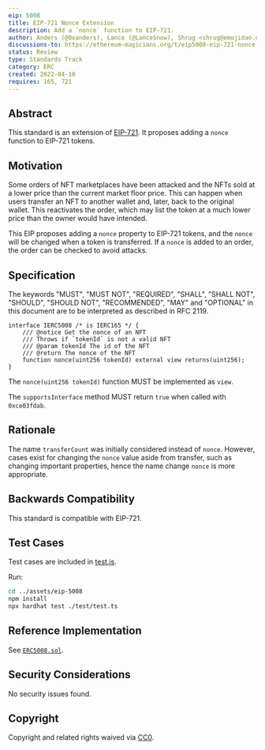 ```yaml
---
eip: 5008
title: EIP-721 Nonce Extension
description: Add a `nonce` function to EIP-721.
author: Anders (@0xanders), Lance (@LanceSnow), Shrug <shrug@emojidao.org>
discussions-to: https://ethereum-magicians.org/t/eip5008-eip-721-nonce-and-metadata-update-extension/8925
status: Review
type: Standards Track
category: ERC
created: 2022-04-10
requires: 165, 721
---
```


## Abstract

This standard is an extension of [EIP-721](./eip-721.md). It proposes adding a `nonce` function to EIP-721 tokens.

## Motivation

Some orders of NFT marketplaces have been attacked and the NFTs sold at a lower price than the current market floor price. This can happen when users transfer an NFT to another wallet and, later, back to the original wallet. This reactivates the order, which may list the token at a much lower price than the owner would have intended.

This EIP proposes adding a `nonce` property to EIP-721 tokens, and the `nonce` will be changed when a token is transferred. If a `nonce` is added to an order, the order can be checked to avoid attacks.

## Specification

The keywords "MUST", "MUST NOT", "REQUIRED", "SHALL", "SHALL NOT", "SHOULD", "SHOULD NOT", "RECOMMENDED", "MAY" and "OPTIONAL" in this document are to be interpreted as described in RFC 2119.

```solidity
interface IERC5008 /* is IERC165 */ {
    /// @notice Get the nonce of an NFT
    /// Throws if `tokenId` is not a valid NFT
    /// @param tokenId The id of the NFT
    /// @return The nonce of the NFT
    function nonce(uint256 tokenId) external view returns(uint256);
}
```
The `nonce(uint256 tokenId)` function MUST be implemented as `view`.

The `supportsInterface` method MUST return `true` when called with `0xce03fdab`.

## Rationale

The name `transferCount` was initially considered instead of `nonce`. However, cases exist for changing the `nonce` value aside from transfer, such as changing important properties, hence the name change `nonce` is more appropriate.

## Backwards Compatibility

This standard is compatible with EIP-721.

## Test Cases

Test cases are included in [test.js](../assets/eip-5008/test/test.ts).

Run:
```sh
cd ../assets/eip-5008
npm install
npx hardhat test ./test/test.ts
```

## Reference Implementation

See [`ERC5008.sol`](../assets/eip-5008/contracts/ERC5008.sol).

## Security Considerations

No security issues found.

## Copyright
Copyright and related rights waived via [CC0](../LICENSE.md).
